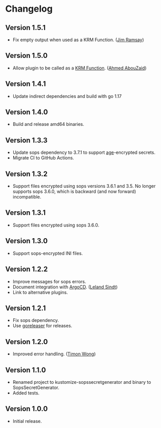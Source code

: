 # Changelog

## Version 1.5.1

* Fix empty output when used as a KRM Function. ([Jim Ramsay](https://github.com/lack))

## Version 1.5.0

* Allow plugin to be called as a [KRM Function][krm]. ([Ahmed AbouZaid](https://github.com/aabouzaid))

[krm]: https://github.com/kubernetes-sigs/kustomize/blob/master/cmd/config/docs/api-conventions/functions-spec.md

## Version 1.4.1

* Update indirect dependencies and build with go 1.17

## Version 1.4.0

* Build and release amd64 binaries.

## Version 1.3.3

* Update sops dependency to 3.7.1 to support [age][age]-encrypted secrets.
* Migrate CI to GitHub Actions.

[age]: https://age-encryption.org/

## Version 1.3.2

* Support files encrypted using sops versions 3.6.1 and 3.5. No longer supports
  sops 3.6.0, which is backward (and now forward) incompatible.

## Version 1.3.1

* Support files encrypted using sops 3.6.0.

## Version 1.3.0

* Support sops-encrypted INI files.

## Version 1.2.2

* Improve messages for sops errors.
* Document integration with [ArgoCD][argo]. ([Leland Sindt](https://github.com/LelandSindt))
* Link to alternative plugins.

[argo]: https://github.com/argoproj/argo-cd

## Version 1.2.1

* Fix sops dependency.
* Use [goreleaser][gr] for releases.

[gr]: https://goreleaser.com/

## Version 1.2.0

* Improved error handling. ([Timon Wong](https://github.com/timonwong))


## Version 1.1.0

* Renamed project to kustomize-sopssecretgenerator and binary to SopsSecretGenerator.
* Added tests.


## Version 1.0.0

* Initial release.
